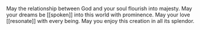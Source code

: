 May the relationship between God and your soul flourish into majesty. May your dreams be [[spoken]] into this world with prominence. May your love [[resonate]] with every being. May you enjoy this creation in all its splendor.